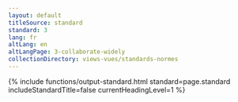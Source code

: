 ```yaml
---
layout: default
titleSource: standard
standard: 3
lang: fr
altLang: en
altLangPage: 3-collaborate-widely
collectionDirectory: views-vues/standards-normes
---
```

{% include functions/output-standard.html standard=page.standard includeStandardTitle=false currentHeadingLevel=1 %}
